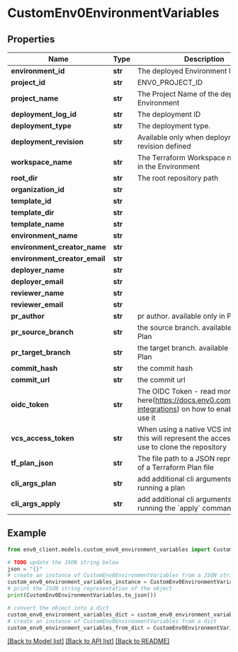 # CustomEnv0EnvironmentVariables


## Properties

Name | Type | Description | Notes
------------ | ------------- | ------------- | -------------
**environment_id** | **str** | The deployed Environment ID | [optional] 
**project_id** | **str** | ENV0_PROJECT_ID | [optional] 
**project_name** | **str** | The Project Name of the deployed Environment | [optional] 
**deployment_log_id** | **str** | The deployment ID | [optional] 
**deployment_type** | **str** | The deployment type. | [optional] 
**deployment_revision** | **str** | Available only when deployment revision defined | [optional] 
**workspace_name** | **str** | The Terraform Workspace name used in the Environment | [optional] 
**root_dir** | **str** | The root repository path | [optional] 
**organization_id** | **str** |  | [optional] 
**template_id** | **str** |  | [optional] 
**template_dir** | **str** |  | [optional] 
**template_name** | **str** |  | [optional] 
**environment_name** | **str** |  | [optional] 
**environment_creator_name** | **str** |  | [optional] 
**environment_creator_email** | **str** |  | [optional] 
**deployer_name** | **str** |  | [optional] 
**deployer_email** | **str** |  | [optional] 
**reviewer_name** | **str** |  | [optional] 
**reviewer_email** | **str** |  | [optional] 
**pr_author** | **str** | pr author. available only in PR Plan | [optional] 
**pr_source_branch** | **str** | the source branch. available only in PR Plan | [optional] 
**pr_target_branch** | **str** | the target branch. available only in PR Plan | [optional] 
**commit_hash** | **str** | the commit hash | [optional] 
**commit_url** | **str** | the commit url | [optional] 
**oidc_token** | **str** | The OIDC Token - read more here(https://docs.env0.com/docs/oidc-integrations) on how to enable it and use it | [optional] 
**vcs_access_token** | **str** | When using a native VCS integration, this will represent the access token we use to clone the repository | [optional] 
**tf_plan_json** | **str** | The file path to a JSON representation of a Terraform Plan file | [optional] 
**cli_args_plan** | **str** | add additional cli arguments when running a plan | [optional] 
**cli_args_apply** | **str** | add additional cli arguments when running the &#x60;apply&#x60; command | [optional] 

## Example

```python
from env0_client.models.custom_env0_environment_variables import CustomEnv0EnvironmentVariables

# TODO update the JSON string below
json = "{}"
# create an instance of CustomEnv0EnvironmentVariables from a JSON string
custom_env0_environment_variables_instance = CustomEnv0EnvironmentVariables.from_json(json)
# print the JSON string representation of the object
print(CustomEnv0EnvironmentVariables.to_json())

# convert the object into a dict
custom_env0_environment_variables_dict = custom_env0_environment_variables_instance.to_dict()
# create an instance of CustomEnv0EnvironmentVariables from a dict
custom_env0_environment_variables_from_dict = CustomEnv0EnvironmentVariables.from_dict(custom_env0_environment_variables_dict)
```
[[Back to Model list]](../README.md#documentation-for-models) [[Back to API list]](../README.md#documentation-for-api-endpoints) [[Back to README]](../README.md)


